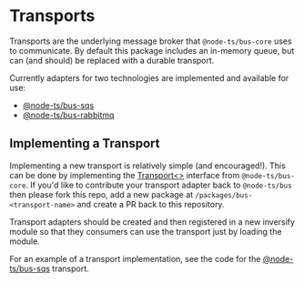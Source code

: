 # Transports

Transports are the underlying message broker that `@node-ts/bus-core` uses to communicate. By default this package includes an in-memory queue, but can (and should) be replaced with a durable transport.

Currently adapters for two technologies are implemented and available for use:

* [@node-ts/bus-sqs](/packages/bus-sqs/)
* [@node-ts/bus-rabbitmq](/packages/bus-rabbitmq/)

## Implementing a Transport

Implementing a new transport is relatively simple (and encouraged!). This can be done by implementing the [Transport<>](https://github.com/node-ts/bus/blob/master/packages/bus-core/src/transport/transport.ts) interface from `@node-ts/bus-core`. If you'd like to contribute your transport adapter back to `@node-ts/bus` then please fork this repo, add a new package at `/packages/bus-<transport-name>` and create a PR back to this repository.

Transport adapters should be created and then registered in a new inversify module so that they consumers can use the transport just by loading the module.

For an example of a transport implementation, see the code for the [@node-ts/bus-sqs](https://github.com/node-ts/bus/blob/master/packages/bus-sqs/) transport.
